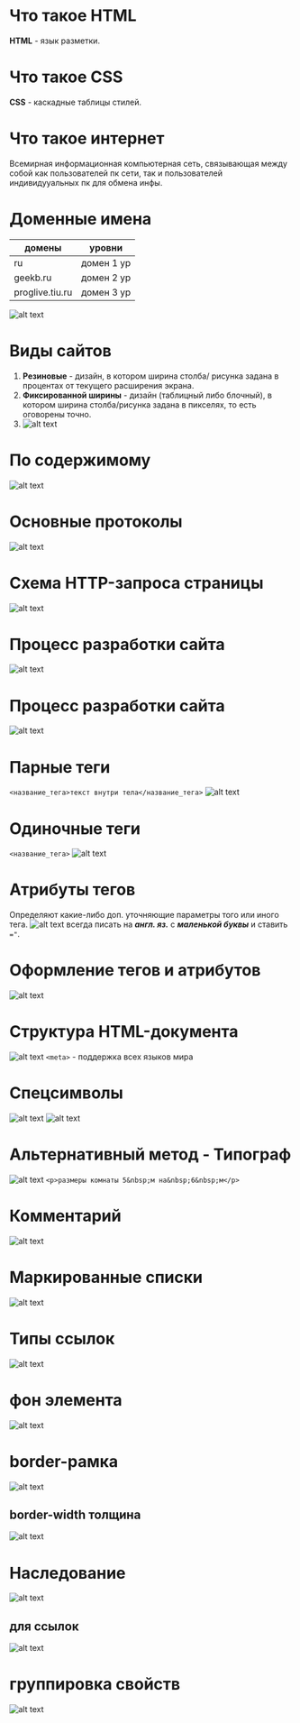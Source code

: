 # Что такое HTML
**HTML** - язык разметки.
# Что такое CSS
**CSS** - каскадные таблицы стилей.
# Что такое интернет
Всемирная информационная компьютерная сеть, связывающая между собой как пользователей пк сети, так и пользователей индивидууальных пк для обмена инфы.
# Доменные имена
| домены          |  уровни    | 
|-----------------|------------|
| ru              | домен 1 ур |
| geekb.ru        | домен 2 ур |
| proglive.tiu.ru | домен 3 ур |
![alt text](image.png)
# Виды сайтов
1. **Резиновые** - дизайн, в котором ширина столба/ рисунка задана в процентах от текущего расширения экрана.
2. **Фиксированной ширины** - дизайн (таблицный либо блочный), в котором ширина столба/рисунка задана в пикселях, то есть оговорены точно.
3. ![alt text](image-1.png)
# По содержимому
![alt text](image-2.png)
# Основные протоколы
![alt text](image-3.png)
# Схема HTTP-запроса страницы
![alt text](image-4.png)
# Процесс разработки сайта
![alt text](image-5.png)
# Процесс разработки сайта 
![alt text](image-6.png)
# Парные теги
```<название_тега>текст внутри тела</название_тега>```
![alt text](image-7.png)
# Одиночные теги
```<название_тега>```
![alt text](image-8.png)
# Атрибуты тегов
Определяют какие-либо доп. уточняющие   параметры того или иного тега.
![alt text](image-9.png)
всегда писать на **_англ. яз._** с **_маленькой буквы_** и ставить ```="```.
# Оформление тегов и атрибутов
![alt text](image-10.png)
# Структура HTML-документа
![alt text](image-11.png)
```<meta>``` - поддержка всех языков мира
# Спецсимволы
![alt text](image-12.png)
![alt text](image-13.png)
# Альтернативный метод - Типограф
![alt text](image-14.png)
```<p>размеры комнаты 5&nbsp;м на&nbsp;6&nbsp;м</p>```
# Комментарий 
![alt text](image-15.png)
# Маркированные списки
![alt text](image-16.png)
# Типы ссылок
![alt text](image-17.png)
# фон элемента
![alt text](image-18.png)
# border-рамка
![alt text](image-19.png)
## border-width толщина
![alt text](image-20.png)
# Наследование
![alt text](image-21.png)
## для ссылок
![alt text](image-22.png)
# группировка свойств
![alt text](image-23.png)